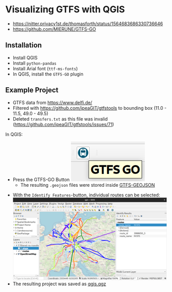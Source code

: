 # Visualizing GTFS with QGIS

* https://nitter.privacy1st.de/thomasforth/status/1564683686330736646
* https://github.com/MIERUNE/GTFS-GO

## Installation

* Install QGIS
* Install `python-pandas`
* Install Arial font (`ttf-ms-fonts`)
* In QGIS, install the `GTFS-GO` plugin

## Example Project

* GTFS data from https://www.delfi.de/
* Filtered with https://github.com/ipeaGIT/gtfstools to bounding box (11.0 - 11.5, 49.0 - 49.5)
* Deleted `transfers.txt` as this file was invalid (https://github.com/ipeaGIT/gtfstools/issues/71)

In QGIS:

* Press the GTFS-GO Button ![screenshot2.png](screenshot2.png)
  - The resulting `.geojson` files were stored inside [GTFS-GEOJSON](GTFS-GEOJSON)
- With the `Identify Features`-button, individual routes can be selected: ![screenshot.png](screenshot.png)
- The resulting project was saved as [qgis.qgz](qgis.qgz)

